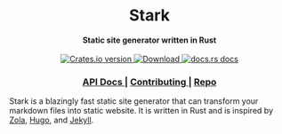 <h1 align="center">Stark</h1>
<div align="center">
 <strong>
   Static site generator written in Rust
 </strong>
</div>

<br />

<div align="center">
  <!-- Crates version -->
  <a href="https://crates.io/crates/stark">
    <img src="https://img.shields.io/crates/v/stark.svg?style=flat-square"
    alt="Crates.io version" />
  </a>
  <!-- Downloads -->
  <a href="https://crates.io/crates/stark">
    <img src="https://img.shields.io/crates/d/stark.svg?style=flat-square"
      alt="Download" />
  </a>
  <!-- docs.rs docs -->
  <a href="https://docs.rs/stark">
    <img src="https://img.shields.io/badge/docs-latest-blue.svg?style=flat-square"
      alt="docs.rs docs" />
  </a>
</div>

<div align="center">
  <h3>
    <a href="https://docs.rs/stark">
      API Docs
    </a>
    <span> | </span>
    <a href="https://github.com/mblode/stark/blob/main/.github/CONTRIBUTING.md">
      Contributing
    </a>
    <span> | </span>
    <a href="https://github.com/mblode/stark">
      Repo
    </a>
  </h3>
</div>

Stark is a blazingly fast static site generator that can transform your markdown files into static website. It is written in Rust and is inspired by [Zola](https://www.getzola.org/), [Hugo](https://gohugo.io/), and [Jekyll](https://jekyllrb.com/).

